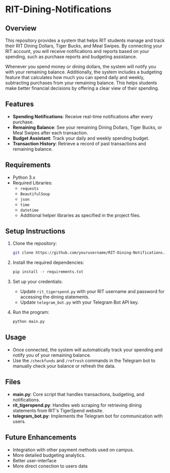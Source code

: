 
# RIT-Dining-Notifications

## Overview
This repository provides a system that helps RIT students manage and track their RIT Dining Dollars, Tiger Bucks, and Meal Swipes. By connecting your RIT account, you will receive notifications and reports based on your spending, such as purchase reports and budgeting assistance.

Whenever you spend money or dining dollars, the system will notify you with your remaining balance. Additionally, the system includes a budgeting feature that calculates how much you can spend daily and weekly, subtracting purchases from your remaining balance. This helps students make better financial decisions by offering a clear view of their spending.

## Features
- **Spending Notifications**: Receive real-time notifications after every purchase.
- **Remaining Balance**: See your remaining Dining Dollars, Tiger Bucks, or Meal Swipes after each transaction.
- **Budget Assistant**: Track your daily and weekly spending budget.
- **Transaction History**: Retrieve a record of past transactions and remaining balance.

## Requirements
- Python 3.x
- Required Libraries:
  - `requests`
  - `BeautifulSoup`
  - `json`
  - `time`
  - `datetime`
  - Additional helper libraries as specified in the project files.

## Setup Instructions

1. Clone the repository:
   ```bash
   git clone https://github.com/yourusername/RIT-Dining-Notifications.git
   ```

2. Install the required dependencies:
   ```bash
   pip install -r requirements.txt
   ```

3. Set up your credentials:
   - Update `rit_tigerspend.py` with your RIT username and password for accessing the dining statements.
   - Update `telegram_bot.py` with your Telegram Bot API key.

4. Run the program:
   ```bash
   python main.py
   ```

## Usage
- Once connected, the system will automatically track your spending and notify you of your remaining balance.
- Use the `/checkfunds` and `/refresh` commands in the Telegram bot to manually check your balance or refresh the data.

## Files
- **main.py**: Core script that handles transactions, budgeting, and notifications.
- **rit_tigerspend.py**: Handles web scraping for retrieving dining statements from RIT's TigerSpend website.
- **telegram_bot.py**: Implements the Telegram bot for communication with users.

## Future Enhancements
- Integration with other payment methods used on campus.
- More detailed budgeting analytics.
- Better user-interface
- More direct conection to users data
